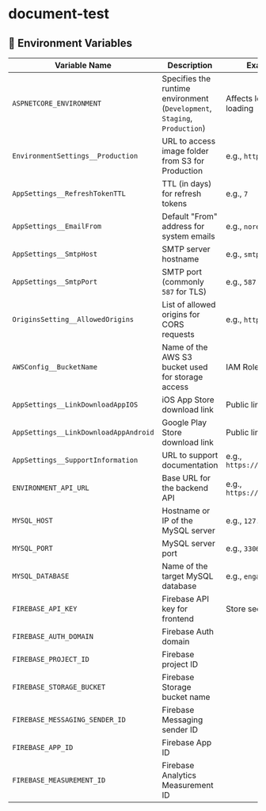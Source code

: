 # document-test

## 🔧 Environment Variables

| Variable Name                     | Description                                                                                  | Example or Note                     |
|----------------------------------|----------------------------------------------------------------------------------------------|-------------------------------------|
| `ASPNETCORE_ENVIRONMENT`         | Specifies the runtime environment (`Development`, `Staging`, `Production`)                  | Affects logging, config loading     |
| `EnvironmentSettings__Production`| URL to access image folder from S3 for Production                                            | e.g., `https://s3.../images`        |
| `AppSettings__RefreshTokenTTL`   | TTL (in days) for refresh tokens                                                             | e.g., `7`                           |
| `AppSettings__EmailFrom`         | Default "From" address for system emails                                                     | e.g., `noreply@example.com`         |
| `AppSettings__SmtpHost`          | SMTP server hostname                                                                         | e.g., `smtp.sendgrid.net`           |
| `AppSettings__SmtpPort`          | SMTP port (commonly `587` for TLS)                                                           | e.g., `587`                         |
| `OriginsSetting__AllowedOrigins` | List of allowed origins for CORS requests                                                    | e.g., `https://example.com`         |
| `AWSConfig__BucketName`          | Name of the AWS S3 bucket used for storage access                                            | IAM Role-based access               |
| `AppSettings__LinkDownloadAppIOS`| iOS App Store download link                                                                  | Public link                         |
| `AppSettings__LinkDownloadAppAndroid` | Google Play Store download link                                                        | Public link                         |
| `AppSettings__SupportInformation`| URL to support documentation                                                                 | e.g., `https://docs.magiqcloud...`  |
| `ENVIRONMENT_API_URL`            | Base URL for the backend API                                                                 | e.g., `https://api.example.com`     |
| `MYSQL_HOST`                     | Hostname or IP of the MySQL server                                                           | e.g., `127.0.0.1`                   |
| `MYSQL_PORT`                     | MySQL server port                                                                            | e.g., `3306`                        |
| `MYSQL_DATABASE`                 | Name of the target MySQL database                                                            | e.g., `engagement`                  |
| `FIREBASE_API_KEY`               | Firebase API key for frontend                                                               | Store securely                      |
| `FIREBASE_AUTH_DOMAIN`           | Firebase Auth domain                                                                         |                                     |
| `FIREBASE_PROJECT_ID`            | Firebase project ID                                                                          |                                     |
| `FIREBASE_STORAGE_BUCKET`        | Firebase Storage bucket name                                                                 |                                     |
| `FIREBASE_MESSAGING_SENDER_ID`   | Firebase Messaging sender ID                                                                 |                                     |
| `FIREBASE_APP_ID`                | Firebase App ID                                                                              |                                     |
| `FIREBASE_MEASUREMENT_ID`        | Firebase Analytics Measurement ID                                                            |                                     |
